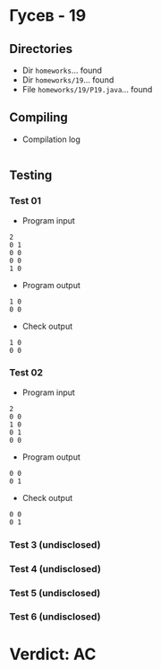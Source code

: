 # Гусев - 19
## Directories
- Dir `homeworks`... found
- Dir `homeworks/19`... found
- File `homeworks/19/P19.java`... found
## Compiling
- Compilation log
```

```
## Testing
### Test 01
- Program input
```
2
0 1
0 0
0 0
1 0
```
- Program output
```
1 0 
0 0 

```
- Check output
```
1 0
0 0
```
### Test 02
- Program input
```
2
0 0
1 0
0 1
0 0
```
- Program output
```
0 0 
0 1 

```
- Check output
```
0 0
0 1
```
### Test 3 (undisclosed)
### Test 4 (undisclosed)
### Test 5 (undisclosed)
### Test 6 (undisclosed)
# Verdict: AC
